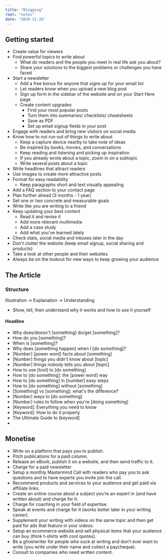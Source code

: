 ```yaml
---
title: "Blogging"
root: "notes"
date: "2020-12-26"
---
```


## Getting started

- Create value for viewers
- Find powerful topics to write about
  - What do readers and the people you meet in real life ask you about?
  - Share your solutions to the biggest problems or challenges you have faced
- Start a newsletter
  - Add a free bonus for anyone that signs up for your email list
  - Let readers know when you upload a new blog post
  - Sign up form in the sidebar of the website and on your Start Here page
  - Create content upgrades
    - Find your most popular posts
    - Turn them into summaries/ checklists/ cheatsheets
    - Save as PDF
    - Set up email signup fields in your post
- Engage with readers and bring new visitors on social media
- Know how to not run out of things to write about
  - Keep a capture device nearby to take note of ideas
  - Be inspired by books, movies, and conversations
  - Keep reading and listening and picking up inspiration
  - If you already wrote about a topic, zoom in on a subtopic
  - Write several posts about a topic
- Write headlines that attract readers
- Use images to create more attractive posts
- Format for easy readability
  - Keep paragraphs short and text visually appealing
- Add a FAQ section to your contact page
- Plan further ahead (3 months - 1 year)
- Set one or two concrete and measurable goals
- Write like you are writing to a friend
- Keep updating your best content
  - Read it and revise it
  - Add more relevant multimedia
  - Add a case study
  - Add what you've learned lately
- Check stats, social media and inboxes later in the day
- Don't clutter the website (keep email signup, social sharing and products)
- Take a look at other people and their websites
- Always be on the lookout for new ways to keep growing your audience

## The Article

### Structure

Illustration -> Explanation -> Understanding
- Show, tell, then understand why it works and how to use it yourself

#### Headline

- Why does/doesn't [something] do/get [something]?
- How do you [something]?
- When is [something]?
- Why does [something happen] when I [do something]?
- [Number] [power word] facts about [something]
- [Number] things you didn't know about [topic]
- [Number] things nobody tells you about [topic]
- How to use [tool] to [do something]
- How to [do something]: the [power word] way
- How to [do something] in [number] easy steps
- How to [do something] without [something]
- [Something] vs [something]: what's the difference?
- [Number] ways to [do something]
- [Number] rules to follow when you're [doing something]
- [Keyword]: Everything you need to know
- [Keyword]: How to do it properly
- The Ultimate Guide to [keyword]
-  

## Monetise

- Write on a platform that pays you to publish.
- Pitch publications for a paid column.
- Release an eBook, publish it on a website, and then send traffic to it.
- Charge for a paid newsletter.
- Setup a monthly Mastermind Call with readers who pay you to ask questions and to have experts you invite join the call.
- Recommend products and services to your audience and get paid via affiliate links.
- Create an online course about a subject you’re an expert in (and have written about) and charge for it.
- Charge for coaching in your field of expertise.
- Speak at events and charge for it (works better later in your writing career).
- Supplement your writing with videos on the same topic and then get paid for ads that feature in your videos.
- Setup an ecommerce website and sell physical items that your audience can buy (think t-shirts with cool quotes).
- Be a ghostwriter for people who suck at writing and don’t ever want to write (you write under their name and collect a paycheque).
- Consult to companies who need written content.